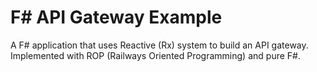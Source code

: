 # F\# API Gateway Example

A F\# application that uses Reactive (Rx) system to build an API gateway. Implemented with ROP (Railways Oriented Programming) and pure F\#.
